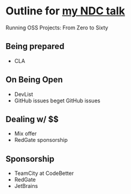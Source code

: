 Outline for [my NDC talk](http://ndcoslo.oktaset.com/t-8116)
========

Running OSS Projects: From Zero to Sixty

## Being prepared
- CLA

## On Being Open
- DevList
- GitHub issues beget GitHub issues

## Dealing w/ $$
- Mix offer
- RedGate sponsorship

## Sponsorship
- TeamCity at CodeBetter
- RedGate
- JetBrains
